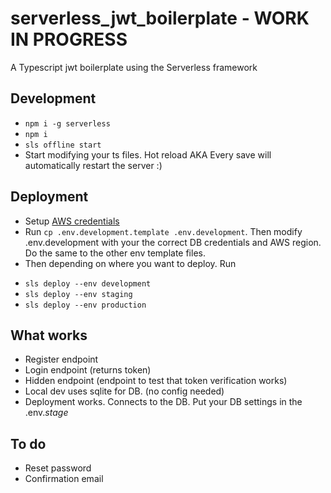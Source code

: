 # serverless_jwt_boilerplate - WORK IN PROGRESS

A Typescript jwt boilerplate using the Serverless framework

## Development

- `npm i -g serverless`
- `npm i`
- `sls offline start`
- Start modifying your ts files. Hot reload AKA Every save will automatically restart the server :)

## Deployment

- Setup [AWS credentials](https://docs.aws.amazon.com/sdk-for-java/v1/developer-guide/setup-credentials.html)
- Run `cp .env.development.template .env.development`. Then modify .env.development with your the correct DB credentials and AWS region. Do the same to the other env template files.
- Then depending on where you want to deploy. Run

* `sls deploy --env development`
* `sls deploy --env staging`
* `sls deploy --env production`

## What works

- Register endpoint
- Login endpoint (returns token)
- Hidden endpoint (endpoint to test that token verification works)
- Local dev uses sqlite for DB. (no config needed)
- Deployment works. Connects to the DB. Put your DB settings in the .env._stage_

## To do

- Reset password
- Confirmation email
